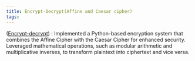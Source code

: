 ```yaml
---
title: Encrypt-Decrypt(Affine and Caesar cipher)
tags: 
---
```


([Encrypt-decrypt](https://github.com/yashikaadesai/Encryp-decrypt-)) : Implemented a Python-based encryption system that combines the Affine Cipher with the Caesar Cipher for enhanced security. Leveraged mathematical operations, such as modular arithmetic and multiplicative inverses, to transform plaintext into ciphertext and vice versa.
